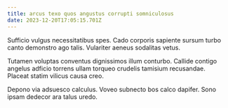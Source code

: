 ```yaml
---
title: arcus texo quos angustus corrupti somniculosus
date: 2023-12-20T17:05:15.701Z
---
```


Sufficio vulgus necessitatibus spes. Cado corporis sapiente sursum turbo canto demonstro ago talis. Vulariter aeneus sodalitas vetus.

Tutamen voluptas conventus dignissimos illum conturbo. Callide contigo angelus adficio torrens ullam torqueo crudelis tamisium recusandae. Placeat statim vilicus causa creo.

Depono via adsuesco calculus. Voveo subnecto bos calco dapifer. Sono ipsam dedecor ara talus uredo.